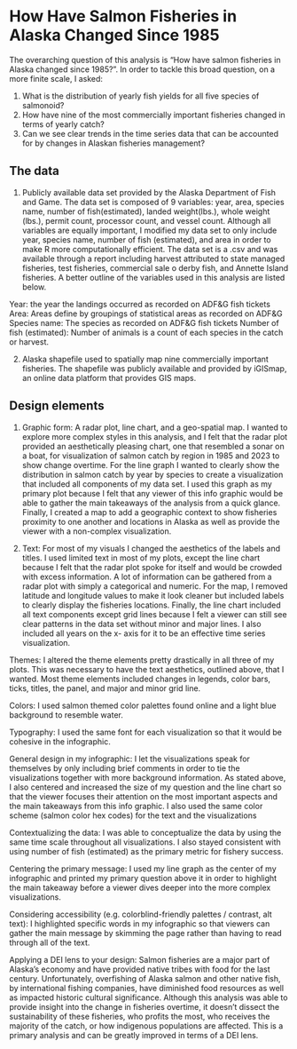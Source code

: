 
# How Have Salmon Fisheries in Alaska Changed Since 1985

The overarching question of this analysis is “How have salmon fisheries in Alaska changed since 1985?”. In order to tackle this broad question, on a more finite scale, I asked: 
1. What is the distribution of yearly fish yields for all five species of salmonoid?
2. How have nine of the most commercially important fisheries changed in terms of yearly catch?
3. Can we see clear trends in the time series data that can be accounted for by changes in Alaskan fisheries management?

## The data
1. Publicly available data set provided by the Alaska Department of Fish and Game. The data set is composed of 9 variables: year, area, species name, number of fish(estimated), landed weight(lbs.), whole weight (lbs.), permit count, processor count, and vessel count. Although all variables are equally important, I modified my data set to only include year, species name, number of fish (estimated), and area in order to make R more computationally efficient. The data set is a .csv and was available through a report including harvest attributed to state managed fisheries, test fisheries, commercial sale o derby fish, and Annette Island fisheries. A better outline of the variables used in this analysis are listed below.

Year: the year the landings occurred as recorded on ADF&G fish tickets
Area: Areas define by groupings of statistical areas as recorded on ADF&G
Species name: The species as recorded on ADF&G fish tickets
Number of fish (estimated): Number of animals is a count of each species in the catch or harvest.

2. Alaska shapefile used to spatially map nine commercially important fisheries. The shapefile was publicly available and provided by iGISmap, an online data platform that provides GIS maps.

## Design elements
1. Graphic form: A radar plot, line chart, and a geo-spatial map. I wanted to explore more complex styles in this analysis, and I felt that the radar plot provided an aesthetically pleasing chart, one that resembled a sonar on a boat, for visualization of salmon catch by region in 1985 and 2023 to show change overtime. For the line graph I wanted to clearly show the distribution in salmon catch by year by species to create a visualization that included all components of my data set. I used this graph as my primary plot because I felt that any viewer of this info graphic would be able to gather the main takeaways of the analysis from a quick glance. Finally, I created a map to add a geographic context to show fisheries proximity to one another and locations in Alaska as well as provide the viewer with a non-complex visualization.

2. Text: For most of my visuals I changed the aesthetics of the labels and titles. I used limited text in most of my plots, except the line chart because I felt that the radar plot spoke for itself and would be crowded with excess information. A lot of information can be gathered from a radar plot with simply a categorical and numeric. For the map, I removed latitude and longitude values to make it look cleaner but included labels to clearly display the fisheries locations. Finally, the line chart included all text components except grid lines because I felt a viewer can still see clear patterns in the data set without minor and major lines. I also included all years on the x- axis for it to be an effective time series visualization.

Themes: I altered the theme elements pretty drastically in all three of my plots. This was necessary to have the text aesthetics, outlined above, that I wanted. Most theme elements included changes in legends, color bars, ticks, titles, the panel, and major and minor grid line.

Colors: I used salmon themed color palettes found online and a light blue background to resemble water.

Typography: I used the same font for each visualization so that it would be cohesive in the infographic.

General design in my infographic: I let the visualizations speak for themselves by only including brief comments in order to tie the visualizations together with more background information. As stated above, I also centered and increased the size of my question and the line chart so that the viewer focuses their attention on the most important aspects and the main takeaways from this info graphic. I also used the same color scheme (salmon color hex codes) for the text and the visualizations

Contextualizing the data: I was able to conceptualize the data by using the same time scale throughout all visualizations. I also stayed consistent with using number of fish (estimated) as the primary metric for fishery success.

Centering the primary message: I used my line graph as the center of my infographic and printed my primary question above it in order to highlight the main takeaway before a viewer dives deeper into the more complex visualizations.

Considering accessibility (e.g. colorblind-friendly palettes / contrast, alt text): I highlighted specific words in my infographic so that viewers can gather the main message by skimming the page rather than having to read through all of the text.

Applying a DEI lens to your design: Salmon fisheries are a major part of Alaska’s economy and have provided native tribes with food for the last century. Unfortunately, overfishing of Alaska salmon and other native fish, by international fishing companies, have diminished food resources as well as impacted historic cultural significance. Although this analysis was able to provide insight into the change in fisheries overtime, it doesn’t dissect the sustainability of these fisheries, who profits the most, who receives the majority of the catch, or how indigenous populations are affected. This is a primary analysis and can be greatly improved in terms of a DEI lens.
